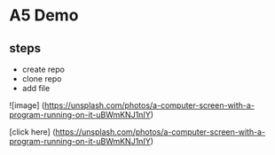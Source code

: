 # A5 Demo

## steps

- create repo
- clone repo
- add file

![image] (https://unsplash.com/photos/a-computer-screen-with-a-program-running-on-it-uBWmKNJ1nIY)

[click here] (https://unsplash.com/photos/a-computer-screen-with-a-program-running-on-it-uBWmKNJ1nIY)
